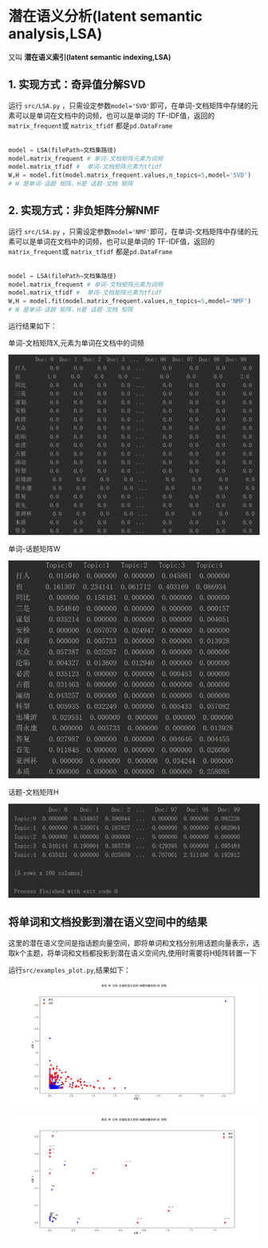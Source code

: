 # 潜在语义分析(latent semantic analysis,LSA)

又叫 **潜在语义索引(latent semantic indexing,LSA)**

## 1. 实现方式：奇异值分解SVD

运行 `src/LSA.py` ，只需设定参数`model='SVD'`即可，在单词-文档矩阵中存储的元素可以是单词在文档中的词频，也可以是单词的 TF-IDF值，返回的`matrix_frequent`或 `matrix_tfidf` 都是`pd.DataFrame`

```Python

model = LSA(filePath=文档集路径)
model.matrix_frequent # 单词-文档矩阵元素为词频
model.matrix_tfidf #  单词-文档矩阵元素为tfidf
W,H = model.fit(model.matrix_frequent.values,n_topics=5,model='SVD')
# W 是单词-话题 矩阵，H是 话题-文档 矩阵

```

## 2. 实现方式：非负矩阵分解NMF

运行 `src/LSA.py` ，只需设定参数`model='NMF'`即可，在单词-文档矩阵中存储的元素可以是单词在文档中的词频，也可以是单词的 TF-IDF值，返回的`matrix_frequent`或 `matrix_tfidf` 都是`pd.DataFrame`

```Python

model = LSA(filePath=文档集路径)
model.matrix_frequent # 单词-文档矩阵元素为词频
model.matrix_tfidf #  单词-文档矩阵元素为tfidf
W,H = model.fit(model.matrix_frequent.values,n_topics=5,model='NMF')
# W 是单词-话题 矩阵，H是 话题-文档 矩阵

```

运行结果如下：

单词-文档矩阵X,元素为单词在文档中的词频

![](./image/1.png)

单词-话题矩阵W

![](./image/2.png)

话题-文档矩阵H

![](./image/3.png)

## 将单词和文档投影到潜在语义空间中的结果

这里的潜在语义空间是指话题向量空间，即将单词和文档分别用话题向量表示，选取k个主题，将单词和文档都投影到潜在语义空间内,使用时需要将H矩阵转置一下

运行`src/examples_plot.py`,结果如下：

![](./image/4.png)

![](./image/5.png)
